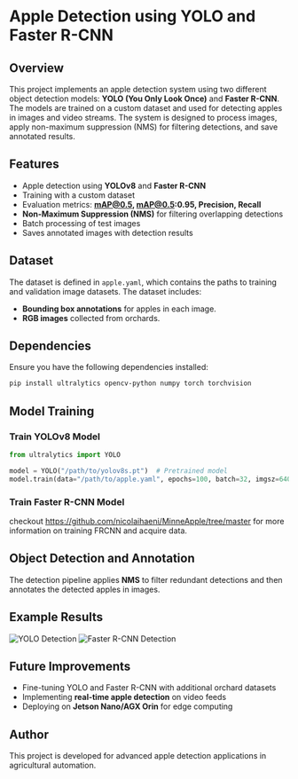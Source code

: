 # Apple Detection using YOLO and Faster R-CNN

## Overview
This project implements an apple detection system using two different object detection models: **YOLO (You Only Look Once)** and **Faster R-CNN**. The models are trained on a custom dataset and used for detecting apples in images and video streams. The system is designed to process images, apply non-maximum suppression (NMS) for filtering detections, and save annotated results.

## Features
- Apple detection using **YOLOv8** and **Faster R-CNN**
- Training with a custom dataset
- Evaluation metrics: **mAP@0.5, mAP@0.5:0.95, Precision, Recall**
- **Non-Maximum Suppression (NMS)** for filtering overlapping detections
- Batch processing of test images
- Saves annotated images with detection results

## Dataset
The dataset is defined in `apple.yaml`, which contains the paths to training and validation image datasets. The dataset includes:
- **Bounding box annotations** for apples in each image.
- **RGB images** collected from orchards.

## Dependencies
Ensure you have the following dependencies installed:
```bash
pip install ultralytics opencv-python numpy torch torchvision
```

## Model Training
### Train YOLOv8 Model
```python
from ultralytics import YOLO

model = YOLO("/path/to/yolov8s.pt")  # Pretrained model
model.train(data="/path/to/apple.yaml", epochs=100, batch=32, imgsz=640)
```

### Train Faster R-CNN Model
checkout https://github.com/nicolaihaeni/MinneApple/tree/master for more information on training FRCNN and acquire data. 

## Object Detection and Annotation
The detection pipeline applies **NMS** to filter redundant detections and then annotates the detected apples in images.


## Example Results
![YOLO Detection](images/yolo_detection.jpg)
![Faster R-CNN Detection](images/frcnn_detection.jpg)

## Future Improvements
- Fine-tuning YOLO and Faster R-CNN with additional orchard datasets
- Implementing **real-time apple detection** on video feeds
- Deploying on **Jetson Nano/AGX Orin** for edge computing

## Author
This project is developed for advanced apple detection applications in agricultural automation.

